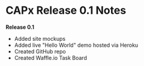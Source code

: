 CAPx Release 0.1 Notes
==============

**Release 0.1**

- Added site mockups
- Added live "Hello World" demo hosted via Heroku
- Created GitHub repo
- Created Waffle.io Task Board

